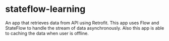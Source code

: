 # stateflow-learning
An app that retrieves data from API using Retrofit. This app uses Flow and StateFlow to handle the stream of data asynchronously. Also this app is able to caching the data when user is offline.

